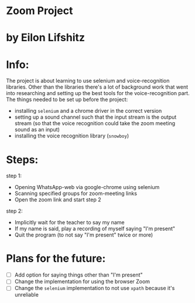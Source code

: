 # Zoom Project
# by Eilon Lifshitz

# Info:
The project is about learning to use selenium and voice-recognition libraries. Other than the libraries there's a lot of background work that went into researching and setting up the best tools for the voice-recognition part. The things needed to be set up before the project:
 - installing `selenium` and a chrome driver in the correct version
 - setting up a sound channel such that the input stream is the output stream (so that the voice recognition could take the zoom meeting sound as an input)
 - installing the voice recognition library (`snowboy`)

# Steps:
step 1:
 - Opening WhatsApp-web via google-chrome using selenium
 - Scanning specified groups for zoom-meeting links
 - Open the zoom link and start step 2

step 2:
 - Implicitly wait for the teacher to say my name
 - If my name is said, play a recording of myself saying "I'm present"
 - Quit the program (to not say "I'm present" twice or more)

# Plans for the future:
 - [ ] Add option for saying things other than "I'm present"
 - [ ] Change the implementation for using the browser Zoom
 - [ ] Change the `selenium` implementation to not use `xpath` because it's unreliable
